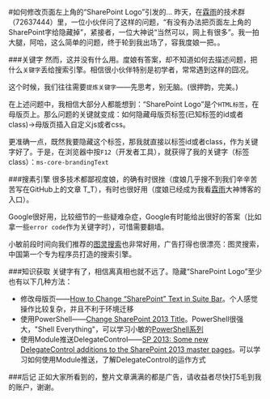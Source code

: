 #如何修改页面左上角的“SharePoint Logo”引发的...
昨天，在[霖雨](http://www.cnblogs.com/jianyus/)的技术群（72637444）里，一位小伙伴问了这样的问题，“有没有办法把页面左上角的SharePoint字给隐藏掉”，紧接者，一位大神说“当然可以，网上有很多”。我一拍大腿，阿哈，这么简单的问题，终于轮到我出场了，容我度娘一把。。


###关键字
然而，这并没有什么用。度娘有答案，却不知道如何去描述问题，把什么`关键字`丢给搜索引擎。相信很小伙伴特别是初学者，常常遇到这样的囧况。

这个时候，我们往往需要`提炼关键字`——先思考，别无脑。(很押韵，完美。)

在上述问题中，我相信大部分人都能想到：“SharePoint Logo”是个`HTML标签`，在母版页上。那么问题的关键就变成：如何隐藏母版页标签(已知标签的id或者class)->母版页插入自定义js或者css。

更准确一点，既然我要隐藏这个标签，那我就直接以标签id或者class，作为关键字好了。于是，在浏览器中按`F12`（开发者工具），就获得了我的关键字（标签class）：`ms-core-brandingText`

###搜素引擎
很多技术都鄙视度娘，的确有时很挫（度娘几乎搜不到我们辛辛苦苦写在GitHub上的文章 T_T），有时也很好用（度娘已经成为我看[霖雨](http://www.cnblogs.com/jianyus/)大神博客的入口）。

Google很好用，比较细节的一些疑难杂症，Google有时能给出很好的答案（比如拿一些`error code`作为关键字时），可惜需要翻墙。

小敏前段时间向我们推荐的[图灵搜索](https://www.tulingss.com)也非常好用，广告打得也很漂亮：图灵搜索，中国第一个专为程序员打造的搜索引擎。

###知识获取
关键字有了，相信离真相也就不远了。隐藏“SharePoint Logo”至少也有以下几种方法：

- 修改母版页——[How to Change “SharePoint” Text in Suite Bar](http://sharepoint.rackspace.com/sharepoint-2013-how-to-change-sharepoint-branding-text-in-the-upper-left-part-of-your-screen)。个人感觉操作比较复杂，并且不利于环境迁移
- 使用PowerShell——[Change SharePoint 2013 Title](http://www.topsharepoint.com/change-sharepoint-2013-title)。PowerShell很强大，"Shell Everything"，可以学习小敏的[PowerShell系列](https://github.com/iiunknown/sharepoint.ramble.wechat/blob/master/20150708/README.md)
- 使用Module推送DelegateControl——[SP 2013: Some new DelegateControl additions to the SharePoint 2013 master pages](http://zimmergren.net/technical/sp-2013-some-new-delegatecontrol-additions-to-the-sharepoint-2013-master-pages)。可以学习如何使用Module推送，了解DelegateControl的运作方式

###后记
正如大家所看到的，整片文章满满的都是广告，请收益者尽快打5毛到我的账户，谢谢。